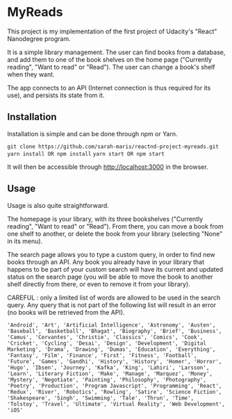 # MyReads

This project is my implementation of the first project of Udacity's "React" Nanodegree program.

It is a simple library management. The user can find books from a database, and add them to one of the book shelves on the home page ("Currently reading", "Want to read" or "Read"). The user can change a book's shelf when they want.

The app connects to an API (Internet connection is thus required for its use), and persists its state from it.


## Installation

Installation is simple and can be done through npm or Yarn.

`git clone https://github.com/sarah-maris/reactnd-project-myreads.git`
`yarn install OR npm install`
`yarn start OR npm start`

It will then be accessible through [http://localhost:3000](http://localhost:3000) in the browser.

## Usage

Usage is also quite straightforward.

The homepage is your library, with its three bookshelves ("Currently reading", "Want to read" or "Read"). From there, you can move a book from one shelf to another, or delete the book from your library (selecting "None" in its menu).

The search page allows you to type a custom query, in order to find new books through an API. Any book you already have in your library that happens to be part of your custom search will have its current and updated status on the search page (you will be able to move the book to another shelf directly from there, or even to remove it from your library).

CAREFUL : only a limited list of words are allowed to be used in the search query. Any query that is not part of the following list will result in an error (no books will be retrieved from the API).

`'Android', 'Art', 'Artificial Intelligence', 'Astronomy', 'Austen', 'Baseball', 'Basketball', 'Bhagat', 'Biography', 'Brief', 'Business', 'Camus', 'Cervantes', 'Christie', 'Classics', 'Comics', 'Cook', 'Cricket', 'Cycling', 'Desai', 'Design', 'Development', 'Digital Marketing', 'Drama', 'Drawing', 'Dumas', 'Education', 'Everything', 'Fantasy', 'Film', 'Finance', 'First', 'Fitness', 'Football', 'Future', 'Games', 'Gandhi', 'History', 'History', 'Homer', 'Horror', 'Hugo', 'Ibsen', 'Journey', 'Kafka', 'King', 'Lahiri', 'Larsson', 'Learn', 'Literary Fiction', 'Make', 'Manage', 'Marquez', 'Money', 'Mystery', 'Negotiate', 'Painting', 'Philosophy', 'Photography', 'Poetry', 'Production', 'Program Javascript', 'Programming', 'React', 'Redux', 'River', 'Robotics', 'Rowling', 'Satire', 'Science Fiction', 'Shakespeare', 'Singh', 'Swimming', 'Tale', 'Thrun', 'Time', 'Tolstoy', 'Travel', 'Ultimate', 'Virtual Reality', 'Web Development', 'iOS'`